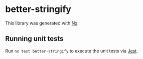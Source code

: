 # better-stringify

This library was generated with [Nx](https://nx.dev).

## Running unit tests

Run `nx test better-stringify` to execute the unit tests via [Jest](https://jestjs.io).
